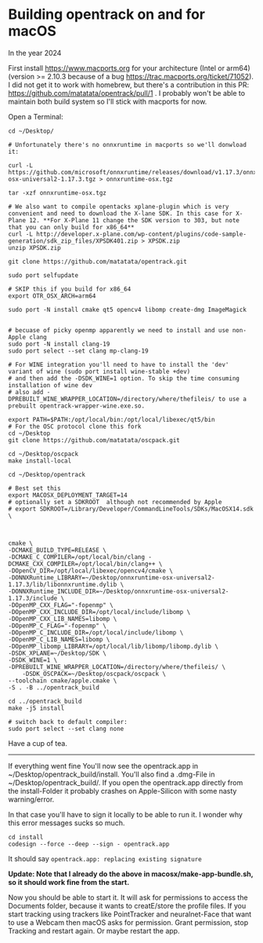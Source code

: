 # Building opentrack on and for macOS

In the year 2024

First install https://www.macports.org for your architecture (Intel or arm64) (version >= 2.10.3 because of a bug https://trac.macports.org/ticket/71052). I did not get it to work with homebrew, but there's a contribution in this PR: https://github.com/matatata/opentrack/pull/1 . I probably won't be able to maintain both build system so I'll stick with macports for now.

Open a Terminal:

    cd ~/Desktop/
    
    # Unfortunately there's no onnxruntime in macports so we'll donwload it:

    curl -L https://github.com/microsoft/onnxruntime/releases/download/v1.17.3/onnxruntime-osx-universal2-1.17.3.tgz > onnxruntime-osx.tgz
    
    tar -xzf onnxruntime-osx.tgz 

    # We also want to compile opentacks xplane-plugin which is very convenient and need to download the X-lane SDK. In this case for X-Plane 12. **For X-Plane 11 change the SDK version to 303, but note that you can only build for x86_64**
    curl -L http://developer.x-plane.com/wp-content/plugins/code-sample-generation/sdk_zip_files/XPSDK401.zip > XPSDK.zip
    unzip XPSDK.zip

    git clone https://github.com/matatata/opentrack.git

    sudo port selfupdate
    
    # SKIP this if you build for x86_64
    export OTR_OSX_ARCH=arm64

    sudo port -N install cmake qt5 opencv4 libomp create-dmg ImageMagick

    
    # becuase of picky openmp apparently we need to install and use non-Apple clang
    sudo port -N install clang-19
    sudo port select --set clang mp-clang-19

    # For WINE integration you'll need to have to install the 'dev' variant of wine (sudo port install wine-stable +dev)
    # and then add the -DSDK_WINE=1 option. To skip the time consuming installation of wine dev
    # also add -DPREBUILT_WINE_WRAPPER_LOCATION=/directory/where/thefileis/ to use a prebuilt opentrack-wrapper-wine.exe.so.

    export PATH=$PATH:/opt/local/bin:/opt/local/libexec/qt5/bin
    # For the OSC protocol clone this fork
    cd ~/Desktop
    git clone https://github.com/matatata/oscpack.git

    cd ~/Desktop/oscpack
    make install-local
    
    cd ~/Desktop/opentrack

	# Best set this
 	export MACOSX_DEPLOYMENT_TARGET=14
	# optionally set a SDKROOT	although not recommended by Apple
	# export SDKROOT=/Library/Developer/CommandLineTools/SDKs/MacOSX14.sdk    \
 	
    
	
	cmake \
	-DCMAKE_BUILD_TYPE=RELEASE \
 	-DCMAKE_C_COMPILER=/opt/local/bin/clang -DCMAKE_CXX_COMPILER=/opt/local/bin/clang++ \
	-DOpenCV_DIR=/opt/local/libexec/opencv4/cmake \
	-DONNXRuntime_LIBRARY=~/Desktop/onnxruntime-osx-universal2-1.17.3/lib/libonnxruntime.dylib \
	-DONNXRuntime_INCLUDE_DIR=~/Desktop/onnxruntime-osx-universal2-1.17.3/include \
	-DOpenMP_CXX_FLAG="-fopenmp" \
	-DOpenMP_CXX_INCLUDE_DIR=/opt/local/include/libomp \
	-DOpenMP_CXX_LIB_NAMES=libomp \
	-DOpenMP_C_FLAG="-fopenmp" \
	-DOpenMP_C_INCLUDE_DIR=/opt/local/include/libomp \
	-DOpenMP_C_LIB_NAMES=libomp \
	-DOpenMP_libomp_LIBRARY=/opt/local/lib/libomp/libomp.dylib \
	-DSDK_XPLANE=~/Desktop/SDK \
 	-DSDK_WINE=1 \
  	-DPREBUILT_WINE_WRAPPER_LOCATION=/directory/where/thefileis/ \
        -DSDK_OSCPACK=~/Desktop/oscpack/oscpack \
  	--toolchain cmake/apple.cmake \
	-S . -B ../opentrack_build
    
    cd ../opentrack_build
    make -j5 install
    
    # switch back to default compiler:
    sudo port select --set clang none

Have a cup of tea.

--------------

        
If everything went fine You'll now see the opentrack.app in ~/Desktop/opentrack_build/install. You'll also find a .dmg-File in ~/Desktop/opentrack_build/. If you open the opentrack.app directly from the install-Folder it probably crashes on Apple-Silicon with some nasty warning/error.

In that case you'll have to sign it locally to be able to run it. I wonder why this error messages sucks so much.

    cd install
    codesign --force --deep --sign - opentrack.app
        
It should say `opentrack.app: replacing existing signature`

**Update: Note that I already do the above in macosx/make-app-bundle.sh, so it should work fine from the start.**
        
Now you should be able to start it. It will ask for permissions to access the Documents folder, because it wants to creatE/store the profile files. If you start tracking using trackers like PointTracker and neuralnet-Face that want to use a Webcam then macOS asks for permission. Grant permission, stop Tracking and restart again. Or maybe restart the app.




  





